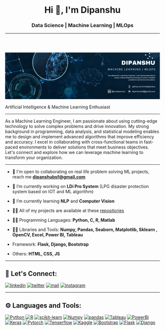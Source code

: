 <h1 align="center">Hi 👋, I'm Dipanshu</h1>
<h3 align='center'>
  Data Science | Machine Learning | MLOps
</h3>
<hr width="100%" color="grey">
<div align='center'>
  <img src="https://komarev.com/ghpvc/?username=medipanshu&style=flat-square&color=blue" alt=""/>
</div>
<br/>

![Ml banner](./banner.png)
<br>

Artificial Intelligence & Machine Learning Enthusiast<br/>
____
As a Machine Learning Engineer, I am passionate about using cutting-edge technology to solve complex problems and drive innovation. My strong background in programming, data analysis, and statistical modeling enables me to design and implement advanced algorithms that improve efficiency and accuracy. I excel in collaborating with cross-functional teams in fast-paced environments to deliver solutions that meet business objectives. Let's connect and explore how we can leverage machine learning to transform your organization.<br/>

____
- 🤝 I'm open to collaborating on real life problem solving ML projects, reach me **dipanshubsf@gmail.com**

- 🔭 I’m currently working on  **LDi Pro System** (LPG disaster protection system based on IOT and ML algorithm)

- 🌱 I’m currently learning **NLP** and **Computer Vision**

- 👨‍💻 All of my projects are available at these [repositories](https://github.com/medipanshu?tab=repositories)

- 👨‍💻 Programming Languages: **Python, C, R, Matlab** 

- 👨‍💻 Libraries and Tools: **Numpy, Pandas, Seaborn, Matplotlib, Sklearn , OpenCV, Excel, Power BI, Tableau** 

- Framework: **Flask, Django, Bootstrap**

- Others: **HTML, CSS, JS**

____
## 🔗 Let's Connect:
[![linkedin](https://img.shields.io/badge/LinkedIn-0077B5?style=for-the-badge&logo=linkedin&logoColor=white)](https://www.linkedin.com/in/medipanshu/)
[![twitter](https://img.shields.io/badge/Twitter-1DA1F2?style=for-the-badge&logo=twitter&logoColor=white)](https://twitter.com/medipanshu)
[![mail](https://img.shields.io/badge/Gmail-D14836?style=for-the-badge&logo=gmail&logoColor=white)](mailto:dipanshubsf@gmail.com)
[![instagram](https://img.shields.io/badge/Instagram-E4405F?style=for-the-badge&logo=instagram&logoColor=white)](https://www.instagram.com/dipansh.u/)

____
## ⚙ Languages and Tools:
[![Python](https://img.shields.io/badge/Python-FFD43B?style=for-the-badge&logo=python&logoColor=blue)](https://www.python.org/)
[![R](https://img.shields.io/badge/R-276DC3?style=for-the-badge&logo=r&logoColor=white)](https://www.r-project.org/)
[![scikit-learn](https://img.shields.io/badge/scikit_learn-F7931E?style=for-the-badge&logo=scikit-learn&logoColor=white)](https://scikit-learn.org/stable/)
[![Numpy](https://img.shields.io/badge/Numpy-777BB4?style=for-the-badge&logo=numpy&logoColor=white)](https://numpy.org/)
[![pandas](https://img.shields.io/badge/Pandas-2C2D72?style=for-the-badge&logo=pandas&logoColor=white)](https://pandas.pydata.org/)
[![Tableau](https://img.shields.io/badge/Tableau-E97627?style=for-the-badge&logo=Tableau&logoColor=white)](https://www.tableau.com/)
[![PowerBi](https://img.shields.io/badge/PowerBI-F2C811?style=for-the-badge&logo=Power%20BI&logoColor=white)](https://powerbi.microsoft.com/en-au/)
[![Keras](https://img.shields.io/badge/Keras-FF0000?style=for-the-badge&logo=keras&logoColor=white)](https://keras.io/)
[![Pytorch](https://img.shields.io/badge/PyTorch-EE4C2C?style=for-the-badge&logo=pytorch&logoColor=white)](https://pytorch.org/)
[![Tenserflow](https://img.shields.io/badge/TensorFlow-FF6F00?style=for-the-badge&logo=tensorflow&logoColor=white)](https://www.tensorflow.org/)
[![Kaggle](https://img.shields.io/badge/Kaggle-20BEFF?style=for-the-badge&logo=Kaggle&logoColor=white)](https://www.kaggle.com/medipanshu)
[![Bootstrap](https://img.shields.io/badge/Bootstrap-563D7C?style=for-the-badge&logo=bootstrap&logoColor=white)](https://getbootstrap.com/)
[![Flask](https://img.shields.io/badge/Flask-000000?style=for-the-badge&logo=flask&logoColor=white)](https://flask.palletsprojects.com/en/2.3.x/)
[![Django](https://img.shields.io/badge/Django-092E20?style=for-the-badge&logo=django&logoColor=green)](https://www.djangoproject.com/)

